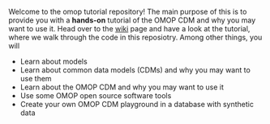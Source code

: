 Welcome to the omop tutorial repository! The main purpose of this is to provide you
with a **hands-on** tutorial of the OMOP CDM and why you may want to use it.
Head over to the [wiki](https://github.com/mccullen/omop-tutorial/wiki/) page and have a look at the tutorial,
where we walk through the code in this reposiotry. Among other things, you will
- Learn about models
- Learn about common data models (CDMs) and why you may want to use them
- Learn about the OMOP CDM and why you may want to use it
- Use some OMOP open source software tools
- Create your own OMOP CDM playground in a database with synthetic data